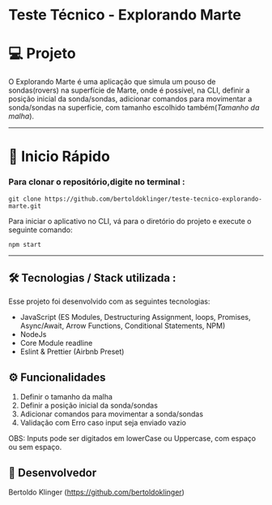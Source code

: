 # Teste Técnico - Explorando Marte



# 💻 Projeto

O Explorando Marte é uma aplicação que simula um pouso de sondas(rovers) na superfície de Marte, onde é possível, na CLI, definir a posição inicial da sonda/sondas, adicionar comandos para movimentar a sonda/sondas na superficie, com tamanho escolhido também(*Tamanho da malha*).

---
# 🚀 Inicio Rápido 
### Para clonar o repositório,digite no terminal :

```
git clone https://github.com/bertoldoklinger/teste-tecnico-explorando-marte.git
```

Para iniciar o aplicativo no CLI, vá para o diretório do projeto e execute o seguinte comando:

```
npm start
```

---

## 🛠️ Tecnologias / Stack utilizada  :

Esse projeto foi desenvolvido com as seguintes tecnologias:

- JavaScript (ES Modules, Destructuring Assignment, loops, Promises, Async/Await, Arrow Functions, Conditional Statements, NPM) 
- NodeJs
- Core Module readline
- Eslint & Prettier (Airbnb Preset)

## ⚙️ Funcionalidades
1. Definir o tamanho da malha
2. Definir a posição inicial da sonda/sondas
3. Adicionar comandos para movimentar a sonda/sondas
4. Validação com Erro caso input seja enviado vazio

OBS: Inputs pode ser digitados em lowerCase ou Uppercase, com espaço ou sem espaço.
## 🚀 Desenvolvedor
Bertoldo Klinger (https://github.com/bertoldoklinger)
